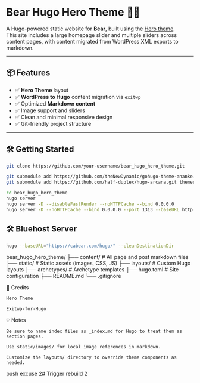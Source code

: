 # Bear Hugo Hero Theme 🐻🚀

A Hugo-powered static website for **Bear**, built using the [Hero theme](https://themes.gohugo.io/themes/hugo-hero-theme/).  
This site includes a large homepage slider and multiple sliders across content pages, with content migrated from WordPress XML exports to markdown.

---

## 📦 Features

- ✅ **Hero Theme** layout
- ✅ **WordPress to Hugo** content migration via `exitwp`
- ✅ Optimized **Markdown content**
- ✅ Image support and sliders
- ✅ Clean and minimal responsive design
- ✅ Git-friendly project structure

---

## 🛠️ Getting Started

```bash
git clone https://github.com/your-username/bear_hugo_hero_theme.git

git submodule add https://github.com/theNewDynamic/gohugo-theme-ananke.git themes/ananke
git submodule add https://github.com/half-duplex/hugo-arcana.git themes/hugo-arcana

cd bear_hugo_hero_theme
hugo server
hugo server -D --disableFastRender --noHTTPCache --bind 0.0.0.0
hugo server -D --noHTTPCache --bind 0.0.0.0 --port 1313 --baseURL http://10.0.0.88:1313
```

## 🛠️ Bluehost Server

```bash
hugo --baseURL="https://cabear.com/hugo/" --cleanDestinationDir
```


bear_hugo_hero_theme/
├── content/             # All page and post markdown files
├── static/              # Static assets (images, CSS, JS)
├── layouts/             # Custom Hugo layouts
├── archetypes/          # Archetype templates
├── hugo.toml            # Site configuration
├── README.md
└── .gitignore


📸 Credits

    Hero Theme

    Exitwp-for-Hugo


💡 Notes

    Be sure to name index files as _index.md for Hugo to treat them as section pages.

    Use static/images/ for local image references in markdown.

    Customize the layouts/ directory to override theme components as needed.

push excuse 2# Trigger rebuild 2